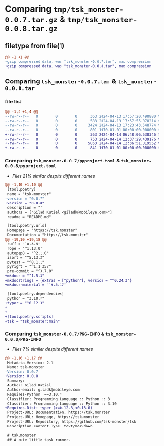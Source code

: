 # Comparing `tmp/tsk_monster-0.0.7.tar.gz` & `tmp/tsk_monster-0.0.8.tar.gz`

## filetype from file(1)

```diff
@@ -1 +1 @@
-gzip compressed data, was "tsk_monster-0.0.7.tar", max compression
+gzip compressed data, was "tsk_monster-0.0.8.tar", max compression
```

## Comparing `tsk_monster-0.0.7.tar` & `tsk_monster-0.0.8.tar`

### file list

```diff
@@ -1,4 +1,4 @@
--rw-r--r--   0        0        0      363 2024-04-13 17:57:20.490880 tsk_monster-0.0.7/README.md
--rw-r--r--   0        0        0      583 2024-04-13 17:57:55.078214 tsk_monster-0.0.7/pyproject.toml
--rw-r--r--   0        0        0     3424 2024-04-13 17:23:43.548774 tsk_monster-0.0.7/tsk_monster/__init__.py
--rw-r--r--   0        0        0      801 1970-01-01 00:00:00.000000 tsk_monster-0.0.7/PKG-INFO
+-rw-r--r--   0        0        0      363 2024-04-14 06:48:06.638346 tsk_monster-0.0.8/README.md
+-rw-r--r--   0        0        0      753 2024-04-14 12:37:29.439176 tsk_monster-0.0.8/pyproject.toml
+-rw-r--r--   0        0        0     5853 2024-04-14 12:36:51.019552 tsk_monster-0.0.8/tsk_monster/__init__.py
+-rw-r--r--   0        0        0      841 1970-01-01 00:00:00.000000 tsk_monster-0.0.8/PKG-INFO
```

### Comparing `tsk_monster-0.0.7/pyproject.toml` & `tsk_monster-0.0.8/pyproject.toml`

 * *Files 21% similar despite different names*

```diff
@@ -1,10 +1,10 @@
 [tool.poetry]
 name = "tsk-monster"
-version = "0.0.7"
+version = "0.0.8"
 description = ""
 authors = ["Gilad Kutiel <giladk@mobileye.com>"]
 readme = "README.md"
 
 [tool.poetry.urls]
 Homepage = "https://tsk.monster"
 Documentation = "https://tsk.monster"
@@ -19,10 +19,18 @@
 ruff = "^0.3.5"
 rope = "^1.13.0"
 autopep8 = "^2.1.0"
 isort = "^5.13.2"
 pytest = "^8.1.1"
 pyright = "^1.1.357"
 pre-commit = "^3.7.0"
+mkdocs = "^1.5.3"
+mkdocstrings = {extras = ["python"], version = "^0.24.3"}
+mkdocs-material = "^9.5.17"
 
 [tool.poetry.dependencies]
 python = "3.10.*"
+typer = "^0.12.3"
+
+
+[tool.poetry.scripts]
+tsk = "tsk_monster:main"
```

### Comparing `tsk_monster-0.0.7/PKG-INFO` & `tsk_monster-0.0.8/PKG-INFO`

 * *Files 7% similar despite different names*

```diff
@@ -1,16 +1,17 @@
 Metadata-Version: 2.1
 Name: tsk-monster
-Version: 0.0.7
+Version: 0.0.8
 Summary: 
 Author: Gilad Kutiel
 Author-email: giladk@mobileye.com
 Requires-Python: ==3.10.*
 Classifier: Programming Language :: Python :: 3
 Classifier: Programming Language :: Python :: 3.10
+Requires-Dist: typer (>=0.12.3,<0.13.0)
 Project-URL: Documentation, https://tsk.monster
 Project-URL: Homepage, https://tsk.monster
 Project-URL: Repository, https://github.com/tsk-monster/tsk
 Description-Content-Type: text/markdown
 
 # tsk.monster
 ## A cute little task runner.
```

